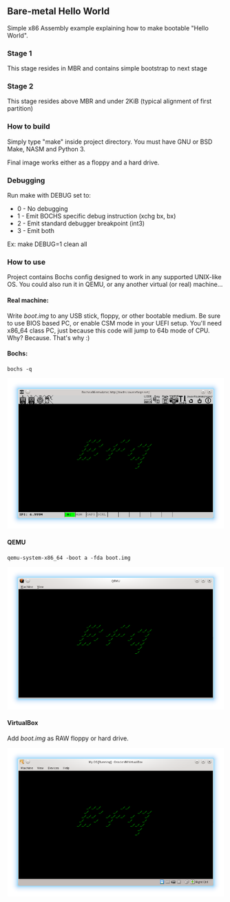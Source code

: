 ## Bare-metal Hello World

Simple x86 Assembly example explaining how to make bootable "Hello World".

### Stage 1
This stage resides in MBR and contains simple bootstrap to next stage

### Stage 2
This stage resides above MBR and under 2KiB (typical alignment of first
partition)

### How to build
Simply type "make" inside project directory. You must have GNU or BSD Make,
NASM and Python 3.

Final image works either as a floppy and a hard drive.

### Debugging
Run make with DEBUG set to:

- 0 - No debugging
- 1 - Emit BOCHS specific debug instruction (xchg bx, bx)
- 2 - Emit standard debugger breakpoint (int3)
- 3 - Emit both

Ex: make DEBUG=1 clean all

### How to use
Project contains Bochs config designed to work in any supported UNIX-like OS.
You could also run it in QEMU, or any another virtual (or real) machine…

#### Real machine:
Write *boot.img* to any USB stick, floppy, or other bootable medium.
Be sure to use BIOS based PC, or enable CSM mode in your UEFI setup.
You'll need x86_64 class PC, just because this code will jump to 64b mode of CPU.
Why? Because. That's why :)

#### Bochs:

    bochs -q

![BOCHS](screenshot-bochs.png)


#### QEMU

    qemu-system-x86_64 -boot a -fda boot.img

![QEMU](screenshot-qemu.png)

#### VirtualBox

Add *boot.img* as RAW floppy or hard drive.

![VirtualBox](screenshot-vbox.png)
